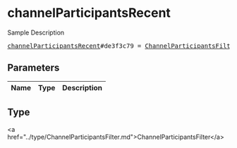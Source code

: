 # channelParticipantsRecent

Sample Description

<pre>
<a href="../constructor/channelParticipantsRecent.md">channelParticipantsRecent</a>#de3f3c79 = <a href="../type/ChannelParticipantsFilter.md">ChannelParticipantsFilter</a>;
</pre>

## Parameters

| Name | Type | Description |
|------|:----:|-------------|

## Type

&lt;a href=&#34;../type/ChannelParticipantsFilter.md&#34;&gt;ChannelParticipantsFilter&lt;/a&gt;
